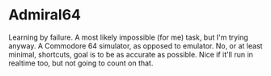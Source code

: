 Admiral64
=========

Learning by failure.  A most likely impossible (for me) task, but I'm trying anyway.  A Commodore 64 simulator, as opposed to emulator.  No, or at least minimal, shortcuts, goal is to be as accurate as possible.  Nice if it'll run in realtime too, but not going to count on that.